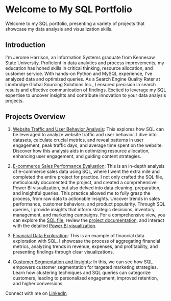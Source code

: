 # Welcome to My SQL Portfolio

Welcome to my SQL portfolio, presenting a variety of projects that showcase my data analysis and visualization skills.

## Introduction

I'm Jerome Harrison, an Information Systems graduate from Kennesaw State University. Proficient in data analytics and process improvements, my education has honed skills in critical thinking, resource allocation, and customer service. With hands-on Python and MySQL experience, I've analyzed data and optimized queries. As a Search Engine Quality Rater at Lionbridge Global Sourcing Solutions Inc., I ensured precision in search results and effective communication of findings. Excited to leverage my SQL expertise to uncover insights and contribute innovation to your data analysis projects.

## Projects Overview

1. [Website Traffic and User Behavior Analysis](https://github.com/jharr461/SQL-Portfolio/blob/main/Website_Traffic_Analysis_SQL_Project.rtf):
   This explores how SQL can be leveraged to analyze website traffic and user behavior. I dive into datasets, calculate crucial metrics, and reveal patterns in user engagement, peak traffic days, and average time spent on the website. Discover how this analysis aids in optimizing resource allocation, enhancing user engagement, and guiding content strategies.

2. [E-commerce Sales Performance Evaluation](https://github.com/jharr461/SQL-Portfolio/blob/main/ECommerce_Sales_Analysis_SQL_Project.rtf):
   This is an in-depth analysis of e-commerce sales data using SQL, where I went the extra mile and completed the entire project for practice. I not only crafted the SQL file, meticulously documented the project, and created a comprehensive Power BI visualization, but also delved into data cleaning, preparation, and insightful queries. This practice allowed me to fully grasp the process, from raw data to actionable insights. Uncover trends in sales performance, customer behaviors, and product popularity. Through SQL queries, I provide insights that inform strategic decisions, inventory management, and marketing campaigns. For a comprehensive view, you can explore the [SQL file](https://github.com/jharr461/SQL-Portfolio/blob/main/ecommerce_insights.sql), review the [project documentation](https://github.com/jharr461/SQL-Portfolio/blob/main/ECommerce%20Project%20Documentation.docx), and interact with the detailed [Power BI visualization](https://github.com/jharr461/SQL-Portfolio/blob/main/ECommerce%20PowerBI.pdf). 

3. [Financial Data Exploration](https://github.com/jharr461/SQL-Portfolio/blob/main/Financial_Data_Exploration_SQL_Project.rtf):
   This is an example of financial data exploration with SQL. I showcase the process of aggregating financial metrics, analyzing trends in revenue, expenses, and profitability, and presenting findings through clear visualizations.

4. [Customer Segmentation and Insights](https://github.com/jharr461/SQL-Portfolio/blob/main/Customer_Segmentation_and_Insights_SQL_Project.rtf):
   In this, we can see how SQL empowers customer segmentation for targeted marketing strategies. Learn how clustering techniques and SQL queries can categorize customers, leading to personalized engagement, improved retention, and higher conversions.

Connect with me on [LinkedIn](https://www.linkedin.com/in/jerome-harrison-8b6984177/)

